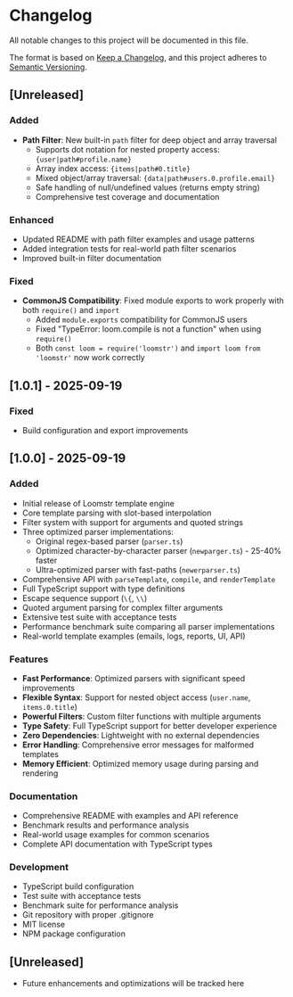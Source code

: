 # Changelog

All notable changes to this project will be documented in this file.

The format is based on [Keep a Changelog](https://keepachangelog.com/en/1.0.0/),
and this project adheres to [Semantic Versioning](https://semver.org/spec/v2.0.0.html).

## [Unreleased]

### Added
- **Path Filter**: New built-in `path` filter for deep object and array traversal
  - Supports dot notation for nested property access: `{user|path#profile.name}`
  - Array index access: `{items|path#0.title}`
  - Mixed object/array traversal: `{data|path#users.0.profile.email}`
  - Safe handling of null/undefined values (returns empty string)
  - Comprehensive test coverage and documentation

### Enhanced
- Updated README with path filter examples and usage patterns
- Added integration tests for real-world path filter scenarios
- Improved built-in filter documentation

### Fixed
- **CommonJS Compatibility**: Fixed module exports to work properly with both `require()` and `import`
  - Added `module.exports` compatibility for CommonJS users
  - Fixed "TypeError: loom.compile is not a function" when using `require()`
  - Both `const loom = require('loomstr')` and `import loom from 'loomstr'` now work correctly

## [1.0.1] - 2025-09-19

### Fixed
- Build configuration and export improvements

## [1.0.0] - 2025-09-19

### Added
- Initial release of Loomstr template engine
- Core template parsing with slot-based interpolation
- Filter system with support for arguments and quoted strings
- Three optimized parser implementations:
  - Original regex-based parser (`parser.ts`)
  - Optimized character-by-character parser (`newparger.ts`) - 25-40% faster
  - Ultra-optimized parser with fast-paths (`newerparser.ts`)
- Comprehensive API with `parseTemplate`, `compile`, and `renderTemplate`
- Full TypeScript support with type definitions
- Escape sequence support (`\{`, `\\`)
- Quoted argument parsing for complex filter arguments
- Extensive test suite with acceptance tests
- Performance benchmark suite comparing all parser implementations
- Real-world template examples (emails, logs, reports, UI, API)

### Features
- **Fast Performance**: Optimized parsers with significant speed improvements
- **Flexible Syntax**: Support for nested object access (`user.name`, `items.0.title`)
- **Powerful Filters**: Custom filter functions with multiple arguments
- **Type Safety**: Full TypeScript support for better developer experience
- **Zero Dependencies**: Lightweight with no external dependencies
- **Error Handling**: Comprehensive error messages for malformed templates
- **Memory Efficient**: Optimized memory usage during parsing and rendering

### Documentation
- Comprehensive README with examples and API reference
- Benchmark results and performance analysis
- Real-world usage examples for common scenarios
- Complete API documentation with TypeScript types

### Development
- TypeScript build configuration
- Test suite with acceptance tests
- Benchmark suite for performance analysis
- Git repository with proper .gitignore
- MIT license
- NPM package configuration

## [Unreleased]
- Future enhancements and optimizations will be tracked here
